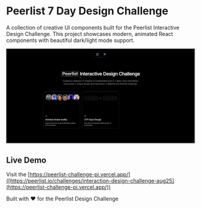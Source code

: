 # Peerlist 7 Day Design Challenge

A collection of creative UI components built for the Peerlist Interactive Design Challenge. This project showcases modern, animated React components with beautiful dark/light mode support.

![Project Preview](/public/preview.png)

## Live Demo

Visit the [https://peerlist-challenge-pi.vercel.app/]([https://peerlist.io/challenges/interaction-design-challenge-aug25](https://peerlist-challenge-pi.vercel.app/))

Built with ❤️ for the Peerlist Design Challenge
